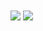 <!--
**shenqiangbin/shenqiangbin** is a ✨ _special_ ✨ repository because its `README.md` (this file) appears on your GitHub profile.

### Hi there, I'm [shenqiangbin!](http://www.sqber.com) 👋

<a href="https://github.com/shenqiangbin/github-readme-stats">
  <img align="center" src="https://github-readme-stats.anuraghazra1.vercel.app/api?username=shenqiangbin&show_icons=true&include_all_commits=true&theme=radical" alt="Anurag's github stats" />
</a>
<a href="https://github.com/shenqiangbin/github-readme-stats">
  <!-- Change the `github-readme-stats.anuraghazra1.vercel.app` to `github-readme-stats.vercel.app`  -->
  <img align="center" src="https://github-readme-stats.anuraghazra1.vercel.app/api/top-langs/?username=shenqiangbin&layout=compact&theme=radical" />
</a>

<a href="https://github.com/shenqiangbin/javademo">
  <!-- Change the `github-readme-stats.anuraghazra1.vercel.app` to `github-readme-stats.vercel.app`  -->
  <img align="center" src="https://github-readme-stats.anuraghazra1.vercel.app/api/pin/?username=shenqiangbin&repo=javademo&theme=radical" />
</a>    
